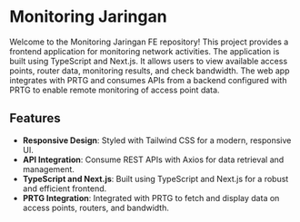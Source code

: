 # Monitoring Jaringan

Welcome to the Monitoring Jaringan FE repository! This project provides a frontend application for monitoring network activities. The application is built using TypeScript and Next.js. It allows users to view available access points, router data, monitoring results, and check bandwidth. The web app integrates with PRTG and consumes APIs from a backend configured with PRTG to enable remote monitoring of access point data.

## Features

- **Responsive Design**: Styled with Tailwind CSS for a modern, responsive UI.
- **API Integration**: Consume REST APIs with Axios for data retrieval and management.
- **TypeScript and Next.js**: Built using TypeScript and Next.js for a robust and efficient frontend.
- **PRTG Integration**: Integrated with PRTG to fetch and display data on access points, routers, and bandwidth.
